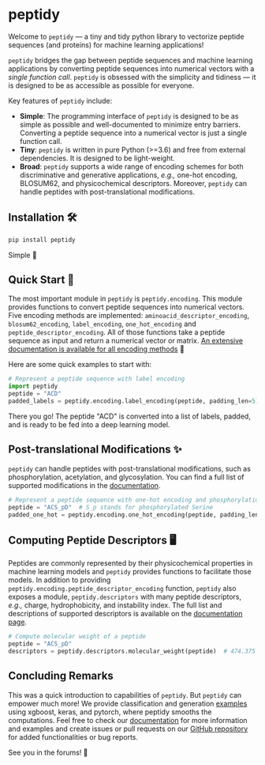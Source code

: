 # peptidy

Welcome to `peptidy` &mdash; a tiny and tidy python library to vectorize peptide sequences (and proteins) for machine learning applications!

`peptidy` bridges the gap between peptide sequences and machine learning applications by converting peptide sequences into numerical vectors with a *single function call*. `peptidy` is obsessed with the simplicity and tidiness &mdash; it is designed to be as accessible as possible for everyone.

Key features of `peptidy` include:
- **Simple**: The programming interface of `peptidy` is designed to be as simple as possible and well-documented to minimize entry barriers. Converting a peptide sequence into a numerical vector is just a single function call.
- **Tiny**: `peptidy` is written in pure Python (>=3.6) and free from external dependencies. It is designed to be light-weight.
- **Broad**: `peptidy` supports a wide range of encoding schemes for both discriminative and generative applications, *e.g.,* one-hot encoding, BLOSUM62, and physicochemical descriptors. Moreover, `peptidy` can handle peptides with post-translational modifications.

## Installation :hammer_and_wrench:
```bash
pip install peptidy
```
Simple :shrug:

## Quick Start :rocket:
The most important module in `peptidy` is `peptidy.encoding`. This module provides functions to convert peptide sequences into numerical vectors. Five encoding methods are implemented: `aminoacid_descriptor_encoding`, `blosum62_encoding`, `label_encoding`, `one_hot_encoding` and `peptide_descriptor_encoding`. All of those functions take a peptide sequence as input and return a numerical vector or matrix. [An extensive documentation is available for all encoding methods](https://molml.github.io/peptidy/api/encoding/) :book:

Here are some quick examples to start with:

```python
# Represent a peptide sequence with label encoding
import peptidy
peptide = "ACD"
padded_labels = peptidy.encoding.label_encoding(peptide, padding_len=5)  # [1, 2, 3, 0, 0]
```
There you go! The peptide "ACD" is converted into a list of labels, padded, and is ready to be fed into a deep learning model.


## Post-translational Modifications :sparkles:
`peptidy` can handle peptides with post-translational modifications, such as phosphorylation, acetylation, and glycosylation. You can find a full list of supported modifications in the [documentation](https://molml.github.io/peptidy/api/biology/).

```python
# Represent a peptide sequence with one-hot encoding and phosphorylation
peptide = "ACS_pD"  # S_p stands for phosphorylated Serine
padded_one_hot = peptidy.encoding.one_hot_encoding(peptide, padding_len=5)  # (5, 29)
```

## Computing Peptide Descriptors :desktop_computer:
Peptides are commonly represented by their physicochemical properties in machine learning models and `peptidy` provides functions to facilitate those models. In addition to providing `peptidy.encoding.peptide_descriptor_encoding` function, `peptidy` also exposes a module, `peptidy.descriptors` with many peptide descriptors, *e.g.,* charge, hydrophobicity, and instability index. The full list and descriptions of supported descriptors is available on the [documentation page](https://molml.github.io/peptidy/api/descriptors/).

```python
# Compute molecular weight of a peptide
peptide = "ACS_pD"
descriptors = peptidy.descriptors.molecular_weight(peptide)  # 474.375
```

## Concluding Remarks

This was a quick introduction to capabilities of `peptidy`. But `peptidy` can empower much more! We provide classification and generation [examples](https://github.com/molML/peptidy/examples) using xgboost, keras, and pytorch, where peptidy smooths the computations. Feel free to check our [documentation](https://molml.github.io/peptidy/) for more information and examples and create issues or pull requests on our [GitHub repository](https://github.com/molML/peptidy/issues) for added functionalities or bug reports.

See you in the forums! :wave:
